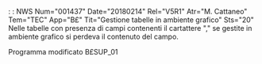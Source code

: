  :  : NWS Num="001437" Date="20180214" Rel="V5R1" Atr="M. Cattaneo" Tem="TEC" App="B£" Tit="Gestione tabelle in ambiente grafico" Sts="20"
Nelle tabelle con presenza di campi contenenti il cartattere "," se gestite in ambiente grafico si
perdeva il contenuto del campo.

Programma modificato
B£SUP_01
